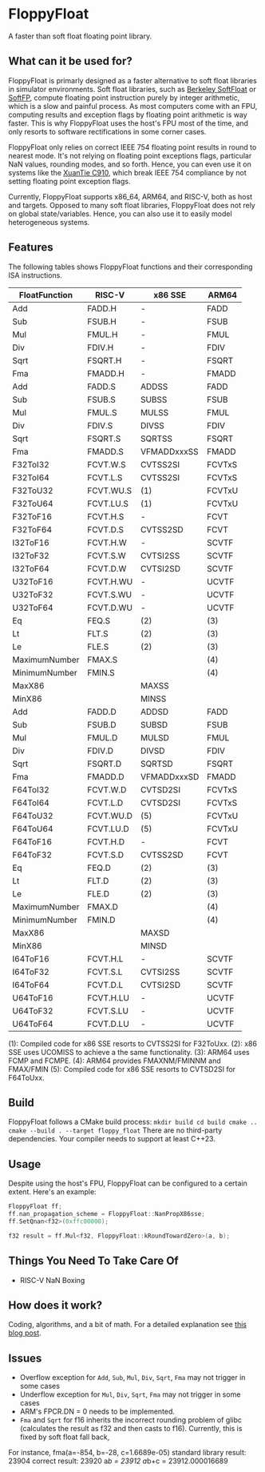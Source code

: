 # FloppyFloat

A faster than soft float floating point library.

## What can it be used for?
FloppyFloat is primarly designed as a faster alternative to soft float libraries in simulator environments.
Soft float libraries, such as [Berkeley SoftFloat](https://github.com/ucb-bar/berkeley-softfloat-3) or [SoftFP](https://bellard.org/softfp/),
compute floating point instruction purely by integer arithmetic, which is a slow and painful process.
As most computers come with an FPU, computing results and exception flags by floating point arithmetic is way faster.
This is why FloppyFloat uses the host's FPU most of the time, and only resorts to software rectifications in some corner cases.

FloppyFloat only relies on correct IEEE 754 floating point results in round to nearest mode.
It's not relying on floating point exceptions flags, particular NaN values, rounding modes, and so forth.
Hence, you can even use it on systems like the [XuanTie C910](https://www.riscfive.com/2023/03/09/t-head-xuantie-c910-risc-v/),
which break IEEE 754 compliance by not setting floating point exception flags.

Currently, FloppyFloat supports x86_64, ARM64, and RISC-V, both as host and targets.
Opposed to many soft float libraries, FloppyFloat does not rely on global state/variables.
Hence, you can also use it to easily model heterogeneous systems.

## Features
The following tables shows FloppyFloat functions and their corresponding ISA instructions.


| FloatFunction      | RISC-V    | x86 SSE     | ARM64  |
|--------------------|-----------|-------------|--------|
| Add<f16>           | FADD.H    | -           | FADD   |
| Sub<f16>           | FSUB.H    | -           | FSUB   |
| Mul<f16>           | FMUL.H    | -           | FMUL   |
| Div<f16>           | FDIV.H    | -           | FDIV   |
| Sqrt<f16>          | FSQRT.H   | -           | FSQRT  |
| Fma<f16>           | FMADD.H   | -           | FMADD  |
| Add<f32>           | FADD.S    | ADDSS       | FADD   |
| Sub<f32>           | FSUB.S    | SUBSS       | FSUB   |
| Mul<f32>           | FMUL.S    | MULSS       | FMUL   |
| Div<f32>           | FDIV.S    | DIVSS       | FDIV   |
| Sqrt<f32>          | FSQRT.S   | SQRTSS      | FSQRT  |
| Fma<f32>           | FMADD.S   | VFMADDxxxSS | FMADD  |
| F32ToI32           | FCVT.W.S  | CVTSS2SI    | FCVTxS |
| F32ToI64           | FCVT.L.S  | CVTSS2SI    | FCVTxS |
| F32ToU32           | FCVT.WU.S | (1)         | FCVTxU |
| F32ToU64           | FCVT.LU.S | (1)         | FCVTxU |
| F32ToF16           | FCVT.H.S  | -           | FCVT   |
| F32ToF64           | FCVT.D.S  | CVTSS2SD    | FCVT   |
| I32ToF16           | FCVT.H.W  | -           | SCVTF  |
| I32ToF32           | FCVT.S.W  | CVTSI2SS    | SCVTF  |
| I32ToF64           | FCVT.D.W  | CVTSI2SD    | SCVTF  |
| U32ToF16           | FCVT.H.WU | -           | UCVTF  |
| U32ToF32           | FCVT.S.WU | -           | UCVTF  |
| U32ToF64           | FCVT.D.WU | -           | UCVTF  |
| Eq<f32>            | FEQ.S     | (2)         | (3)    |
| Lt<f32>            | FLT.S     | (2)         | (3)    |
| Le<f32>            | FLE.S     | (2)         | (3)    |
| MaximumNumber<f32> | FMAX.S    |             | (4)    |
| MinimumNumber<f32> | FMIN.S    |             | (4)    |
| MaxX86<f32>        |           | MAXSS       |        |
| MinX86<f32>        |           | MINSS       |        |
| Add<f64>           | FADD.D    | ADDSD       | FADD   |
| Sub<f64>           | FSUB.D    | SUBSD       | FSUB   |
| Mul<f64>           | FMUL.D    | MULSD       | FMUL   |
| Div<f64>           | FDIV.D    | DIVSD       | FDIV   |
| Sqrt<f64>          | FSQRT.D   | SQRTSD      | FSQRT  |
| Fma<f64>           | FMADD.D   | VFMADDxxxSD | FMADD  |
| F64ToI32           | FCVT.W.D  | CVTSD2SI    | FCVTxS |
| F64ToI64           | FCVT.L.D  | CVTSD2SI    | FCVTxS |
| F64ToU32           | FCVT.WU.D | (5)         | FCVTxU |
| F64ToU64           | FCVT.LU.D | (5)         | FCVTxU |
| F64ToF16           | FCVT.H.D  | -           | FCVT   |
| F64ToF32           | FCVT.S.D  | CVTSS2SD    | FCVT   |
| Eq<f64>            | FEQ.D     | (2)         | (3)    |
| Lt<f64>            | FLT.D     | (2)         | (3)    |
| Le<f64>            | FLE.D     | (2)         | (3)    |
| MaximumNumber<f64> | FMAX.D    |             | (4)    |
| MinimumNumber<f64> | FMIN.D    |             | (4)    |
| MaxX86<f64>        |           | MAXSD       |        |
| MinX86<f64>        |           | MINSD       |        |
| I64ToF16           | FCVT.H.L  | -           | SCVTF  |
| I64ToF32           | FCVT.S.L  | CVTSI2SS    | SCVTF  |
| I64ToF64           | FCVT.D.L  | CVTSI2SD    | SCVTF  |
| U64ToF16           | FCVT.H.LU | -           | UCVTF  |
| U64ToF32           | FCVT.S.LU | -           | UCVTF  |
| U64ToF64           | FCVT.D.LU | -           | UCVTF  |

(1): Compiled code for x86 SSE resorts to CVTSS2SI for F32ToUxx.
(2): x86 SSE uses UCOMISS to achieve a the same functionality.
(3): ARM64 uses FCMP and FCMPE.
(4): ARM64 provides FMAXNM/FMINNM and FMAX/FMIN
(5): Compiled code for x86 SSE resorts to CVTSD2SI for F64ToUxx.

## Build
FloppyFloat follows a CMake build process:
``
mkdir build
cd build
cmake ..
cmake --build . --target floppy_float
``
There are no third-party dependencies.
Your compiler needs to support at least C++23.

## Usage
Despite using the host's FPU, FloppyFloat can be configured to a certain extent.
Here's an example:
```c++
FloppyFloat ff;
ff.nan_propagation_scheme = FloppyFloat::NanPropX86sse;
ff.SetQnan<f32>(0xffc00000);

f32 result = ff.Mul<f32, FloppyFloat::kRoundTowardZero>(a, b);
```

## Things You Need To Take Care Of
- RISC-V NaN Boxing

## How does it work?
Coding, algorithms, and a bit of math.
For a detailed explanation see [this blog post](https://www.chciken.com/simulation/2023/11/12/fast-floating-point-simulation.html).

## Issues
- Overflow exception for `Add`, `Sub`, `Mul`, `Div`, `Sqrt`, `Fma` may not trigger in some cases
- Underflow exception for `Mul`, `Div`, `Sqrt`, `Fma` may not trigger in some cases
- ARM's FPCR.DN = 0 needs to be implemented.
- `Fma` and `Sqrt` for f16 inherits the incorrect rounding problem of glibc (calculates the result as f32 and then casts to f16). Currently, this is fixed by soft float fall back,

For instance,
fma<f16>(a=-854, b=-28, c=1.6689e-05)
standard library result: 23904
correct result: 23920
a*b = 23912
a*b+c = 23912.000016689
